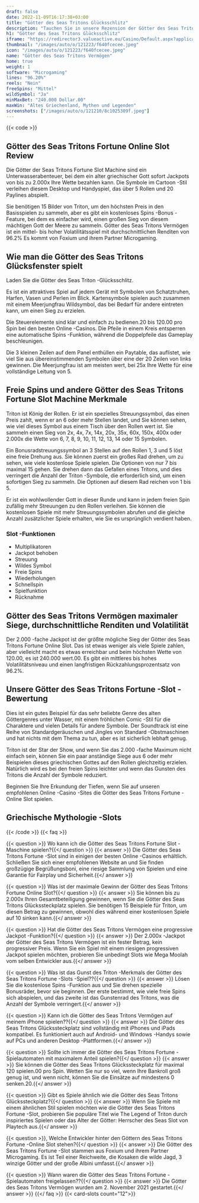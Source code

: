 ```yaml
---
draft: false
date: 2022-11-09T16:17:38+03:00
title: "Götter des Seas Tritons Glücksschlitz"
description: "Tauchen Sie in unsere Rezension der Götter des Seas Tritons Fortune Online Slot ein. Wir behandeln das Gameplay, die Funktionen und das, wo wir mit dem besten Casino -Bonus spielen können."
h1: "Götter des Seas Tritons Glücksschlitz"
iframe: "https://redirector3.valueactive.eu/Casino/Default.aspx?applicationid=4123&gameid=godsOfSeasTritonsFortuneDesktop&ul=no&playmode=demo&serverid=21113&lobbyURL=https://slotcatalog.com/en/slots/Gods-of-Seas-Triton-s-Fortune"
thumbnail: "/images/auto/o/121223/f640fcecee.jpeg"
icon: "/images/auto/o/121223/f640fcecee.jpeg"
name: "Götter des Seas Tritons Vermögen"
home: true
weight: 1
software: "Microgaming"
lines: "96.20%"
reels: "Nein"
freeSpins: "Mittel"
wildSymbol: "Ja"
minMaxBet: "240.000 Dollar.00"
maxWin: "Altes Griechenland, Mythen und Legenden"
screenshots: ["/images/auto/o/121210/8c1025309f.jpeg"]
---
```


{{< code >}}<h2>Götter des Seas Tritons Fortune Online Slot Review</h2><p>Die Götter der Seas Tritons Fortune Slot Machine sind ein Unterwasserabenteuer, bei dem ein alter griechischer Gott sofort Jackpots von bis zu 2.000x Ihre Wette bezahlen kann. Die Symbole im Cartoon -Stil verleihen diesem Desktop und Handyspiel, das über 5 Rollen und 20 Paylines abspielt.</p><p>Sie benötigen 15 Bilder von Triton, um den höchsten Preis in den Basisspielen zu sammeln, aber es gibt ein kostenloses Spins -Bonus -Feature, bei dem es einfacher wird, einen großen Sieg von diesem mächtigen Gott der Meere zu sammeln. Götter des Seas Tritons Vermögen ist ein mittel- bis hoher Volatilitätsspiel mit durchschnittlichen Renditen von 96.2% Es kommt von Foxium und ihrem Partner Microgaming.</p><h2>Wie man die Götter des Seas Tritons Glücksfenster spielt</h2><p>Laden Sie die Götter des Seas Triton -Glücksschlitz.</p><p>Es ist ein attraktives Spiel auf jedem Gerät mit Symbolen von Schatztruhen, Harfen, Vasen und Perlen im Blick. Kartensymbole spielen auch zusammen mit einem Meerjungfrau Wildsymbol, das bei Bedarf für andere eintreten kann, um einen Sieg zu erzielen.</p><p>Die Steuerelemente sind klar und einfach zu bedienen.20 bis 120.00 pro Spin bei den besten Online -Casinos. Die Pfeile in einem Kreis entsperren eine automatische Spins -Funktion, während die Doppelpfeile das Gameplay beschleunigen.</p><p>Die 3 kleinen Zeilen auf dem Panel enthüllen ein Paytable, das auflistet, wie viel Sie aus übereinstimmenden Symbolen über eine der 20 Zeilen von links gewinnen. Die Meerjungfrau ist am meisten wert, bei 25x Ihre Wette für eine vollständige Leitung von 5.</p><h2>Freie Spins und andere Götter des Seas Tritons Fortune Slot Machine Merkmale</h2><p>Triton ist König der Rollen. Er ist ein spezielles Streuungssymbol, das einen Preis zahlt, wenn er an 6 oder mehr Stellen landet, und Sie können sehen, wie viel dieses Symbol aus einem Tisch über den Rollen wert ist. Sie sammeln einen Sieg von 2x, 4x, 7x, 14x, 20x, 35x, 60x, 150x, 400x oder 2.000x die Wette von 6, 7, 8, 9, 10, 11, 12, 13, 14 oder 15 Symbolen.</p><p>Ein Bonusradstreuungssymbol an 3 Stellen auf den Rollen 1, 3 und 5 löst eine freie Drehung aus. Sie können zuerst ein großes Rad drehen, um zu sehen, wie viele kostenlose Spiele spielen. Die Optionen von nur 7 bis maximal 15 gehen. Sie drehen dann das Gefallen eines Tritons, und dies verringert die Anzahl der Triton -Symbole, die erforderlich sind, um einen sofortigen Sieg zu sammeln. Die Optionen auf diesem Rad reichen von 1 bis 5.</p><p>Er ist ein wohlwollender Gott in dieser Runde und kann in jedem freien Spin zufällig mehr Streuungen zu den Rollen verleihen. Sie können die kostenlosen Spiele mit mehr Streuungssymbolen abrufen und die gleiche Anzahl zusätzlicher Spiele erhalten, wie Sie es ursprünglich verdient haben.</p><h3>
Slot -Funktionen</h3><ul>
<li></span>
Multiplikatoren</li>
<li></span>
Jackpot behoben</li>
<li></span>
Streuung</li>
<li></span>
Wildes Symbol</li>
<li></span>
Freie Spins</li>
<li></span>
Wiederholungen</li>
<li></span>
Schnellspin</li>
<li></span>
Spielfunktion</li>
<li></span>
Rücknahme</li></ul><h2>Götter des Seas Tritons Vermögen maximaler Siege, durchschnittliche Renditen und Volatilität</h2><p>Der 2.000 -fache Jackpot ist der größte mögliche Sieg der Götter des Seas Tritons Fortune Online Slot.  Das ist etwas weniger als viele Spiele zahlen, aber vielleicht macht es etwas erreichbar und beim höchsten Wette von 120.00, es ist 240.000 wert.00. Es gibt ein mittleres bis hohes Volatilitätsniveau und einen langfristigen Rückzahlungsprozentsatz von 96.2%.</p><h2>Unsere Götter des Seas Tritons Fortune -Slot -Bewertung</h2><p>Dies ist ein gutes Beispiel für das sehr beliebte Genre des alten Göttergenres unter Wasser, mit einem fröhlichen Comic -Stil für die Charaktere und vielen Details für andere Symbole. Der Soundtrack ist eine Reihe von Standardgeräuschen und Jingles von Standard -Obstmaschinen und hat nichts mit dem Thema zu tun, aber es ist sicherlich lebhaft genug.</p><p>Triton ist der Star der Show, und wenn Sie das 2.000 -fache Maximum nicht einfach sein, können Sie ein paar anständige Siege aus 6 oder mehr Beispielen dieses griechischen Gottes auf den Rollen gleichzeitig erzielen. Natürlich wird es bei den freien Spins leichter und wenn das Gunsten des Tritons die Anzahl der Symbole reduziert.</p><p>Beginnen Sie Ihre Erkundung der Tiefen, wenn Sie auf unseren empfohlenen Online -Casino -Sites die Götter des Seas Tritons Fortune -Online Slot spielen.</p><h2>Griechische Mythologie -Slots</h2>
{{< /code >}}
{{< faq >}}

{{< question >}} Wo kann ich die Götter des Seas Tritons Fortune Slot -Maschine spielen?{{</ question >}}
{{< answer >}} Die Götter des Seas Tritons Fortune -Slot sind in einigen der besten Online -Casinos erhältlich. Schließen Sie sich einer empfohlenen Website an und Sie finden großzügige Begrüßungsboni, eine riesige Sammlung von Spielen und eine Garantie für Fairplay und Sicherheit.{{</ answer >}}

{{< question >}} Was ist der maximale Gewinn der Götter des Seas Tritons Fortune Online Slot?{{</ question >}}
{{< answer >}} Sie können bis zu 2.000x Ihren Gesamtbeteiligung gewinnen, wenn Sie die Götter des Seas Tritons Glückssteckplatz spielen. Sie benötigen 15 Beispiele für Triton, um diesen Betrag zu gewinnen, obwohl dies während einer kostenlosen Spiele auf 10 sinken kann.{{</ answer >}}

{{< question >}} Hat die Götter des Seas Tritons Vermögen eine progressive Jackpot -Funktion?{{</ question >}}
{{< answer >}} Der 2.000x -Jackpot der Götter des Seas Tritons Vermögen ist ein fester Betrag, kein progressiver Preis. Wenn Sie ein Spiel mit einem riesigen progressiven Jackpot spielen möchten, probieren Sie unbedingt Slots wie Mega Moolah vom selben Entwickler aus.{{</ answer >}}

{{< question >}} Was ist das Gunst des Triton -Merkmals der Götter des Seas Tritons Fortune -Slots -Spiel??{{</ question >}}
{{< answer >}} Lösen Sie die kostenlose Spins -Funktion aus und Sie drehen spezielle Bonusräder, bevor sie beginnen. Der erste bestimmt, wie viele freie Spins sich abspielen, und das zweite ist das Gunstenrad des Tritons, was die Anzahl der Symbole verringert.{{</ answer >}}

{{< question >}} Kann ich die Götter des Seas Tritons Vermögen auf meinem iPhone spielen??{{</ question >}}
{{< answer >}} Die Götter des Seas Tritons Glückssteckplatz sind vollständig mit iPhones und iPads kompatibel. Es funktioniert auch auf Android- und Windows -Handys sowie auf PCs und anderen Desktop -Plattformen.{{</ answer >}}

{{< question >}} Sollte ich immer die Götter des Seas Tritons Fortune -Spielautomaten mit maximalem Anteil spielen?{{</ question >}}
{{< answer >}} Sie können die Götter des Seas Tritons Glückssteckplatz für maximal 120 spielen.00 pro Spin. Wetten Sie nur so viel, wenn Ihre Bankroll groß genug ist, und wenn nicht, können Sie die Einsätze auf mindestens 0 senken.20.{{</ answer >}}

{{< question >}} Gibt es Spiele ähnlich wie die Götter des Seas Tritons Glückssteckplatz?{{</ question >}}
{{< answer >}} Wenn Sie Spiele mit einem ähnlichen Stil spielen möchten wie die Götter des Seas Tritons Fortune -Slot, probieren Sie populäre Titel wie The Legend of Triton durch inspiriertes Spielen oder das Alter der Götter: Herrscher des Seas Slot von Playtech aus.{{</ answer >}}

{{< question >}}, Welche Entwickler hinter den Göttern des Seas Tritons Fortune -Online Slot stehen?{{</ question >}}
{{< answer >}} Die Götter des Seas Tritons Fortune -Slot stammen aus Foxium und ihrem Partner Microgaming. Es ist Teil einer Reichweite, die Kosaken die wilde Jagd, 3 winzige Götter und der große Albini umfasst.{{</ answer >}}

{{< question >}} Wann waren die Götter des Seas Tritons Fortune -Spielautomaten freigelassen??{{</ question >}}
{{< answer >}} Die Götter des Seas Tritons Vermögen wurden am 2. November 2021 gestartet.{{</ answer >}}
{{</ faq >}}
{{< card-slots count="12">}}